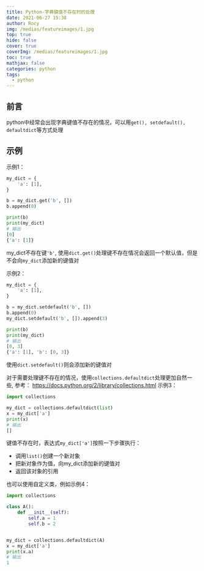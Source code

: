 ```yaml
---
title: Python-字典键值不存在时的处理
date: 2021-06-27 15:38
author: Rocy
img: /medias/featureimages/1.jpg
top: true
hide: false
cover: true
coverImg: /medias/featureimages/1.jpg
toc: true
mathjax: false
categories: python
tags:
  - python
---
```


## 前言
python中经常会出现字典键值不存在的情况，可以用`get(), setdefault(), defaultdict`等方式处理

## 示例
示例1：
```python
my_dict = {
    'a': [1],
}

b = my_dict.get('b', [])
b.append(0)

print(b)
print(my_dict)
# 输出
[0]
{'a': [1]}

```
my_dict不存在键`'b'`, 使用`dict.get()`处理键不存在情况会返回一个默认值，但是不会向`my_dict`添加新的键值对

示例2：
```python
my_dict = {
    'a': [1],
}

b = my_dict.setdefault('b', [])
b.append(0)
my_dict.setdefault('b', []).append(3)

print(b)
print(my_dict)
# 输出
[0, 3]
{'a': [1], 'b': [0, 3]}
```
使用`dict.setdefault()`则会添加新的键值对

对于需要处理键不存在的情况，使用`collections.defaultdict`处理更加自然一些, 参考：
https://docs.python.org/2/library/collections.html
示例3：
```python
import collections

my_dict = collections.defaultdict(list)
x = my_dict['a']
print(x)
# 输出
[]
```
键值不存在时，表达式`my_dict['a']`按照一下步骤执行：
- 调用`list()`创建一个新对象
- 把新对象作为值，向my_dict添加新的键值对
- 返回该对象的引用

也可以使用自定义类，例如示例4：
```python
import collections

class A():
    def __init__(self):
        self.a = 1
        self.b = 2


my_dict = collections.defaultdict(A)
x = my_dict['a']
print(x.a)
# 输出
1
```

